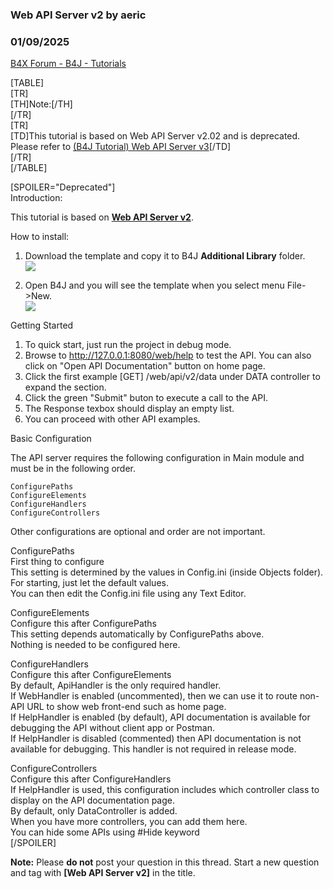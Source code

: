 ### Web API Server v2 by aeric
### 01/09/2025
[B4X Forum - B4J - Tutorials](https://www.b4x.com/android/forum/threads/147966/)

[TABLE]  
[TR]  
[TH]Note:[/TH]  
[/TR]  
[TR]  
[TD]This tutorial is based on Web API Server v2.02 and is deprecated.  
Please refer to [(B4J Tutorial) Web API Server v3](https://www.b4x.com/android/forum/threads/web-api-server-v3.163824/)[/TD]  
[/TR]  
[/TABLE]  
  
[SPOILER="Deprecated"]  
Introduction:  
  
This tutorial is based on [**Web API Server v2**](https://www.b4x.com/android/forum/threads/web-api-template-2.143310/).  
  
How to install:  
  
1. Download the template and copy it to B4J **Additional Library** folder.  
![](https://www.b4x.com/android/forum/attachments/142002)  
  
2. Open B4J and you will see the template when you select menu File->New.  
![](https://www.b4x.com/android/forum/attachments/142001)  
  
Getting Started  
  
1. To quick start, just run the project in debug mode.  
2. Browse to <http://127.0.0.1:8080/web/help> to test the API. You can also click on "Open API Documentation" button on home page.  
3. Click the first example [GET] /web/api/v2/data under DATA controller to expand the section.  
4. Click the green "Submit" buton to execute a call to the API.  
5. The Response texbox should display an empty list.  
6. You can proceed with other API examples.  
  
Basic Configuration  
  
The API server requires the following configuration in Main module and must be in the following order.  

```B4X
ConfigurePaths  
ConfigureElements  
ConfigureHandlers  
ConfigureControllers
```

  
Other configurations are optional and order are not important.  
  
ConfigurePaths  
First thing to configure  
This setting is determined by the values in Config.ini (inside Objects folder).  
For starting, just let the default values.  
You can then edit the Config.ini file using any Text Editor.  
  
ConfigureElements  
Configure this after ConfigurePaths  
This setting depends automatically by ConfigurePaths above.  
Nothing is needed to be configured here.  
  
ConfigureHandlers  
Configure this after ConfigureElements  
By default, ApiHandler is the only required handler.  
If WebHandler is enabled (uncommented), then we can use it to route non-API URL to show web front-end such as home page.  
If HelpHandler is enabled (by default), API documentation is available for debugging the API without client app or Postman.  
If HelpHandler is disabled (commented) then API documentation is not available for debugging. This handler is not required in release mode.  
  
ConfigureControllers  
Configure this after ConfigureHandlers  
If HelpHandler is used, this configuration includes which controller class to display on the API documentation page.  
By default, only DataController is added.  
When you have more controllers, you can add them here.  
You can hide some APIs using #Hide keyword  
[/SPOILER]  
  
**Note:** Please **do not** post your question in this thread. Start a new question and tag with **[Web API Server v2]** in the title.